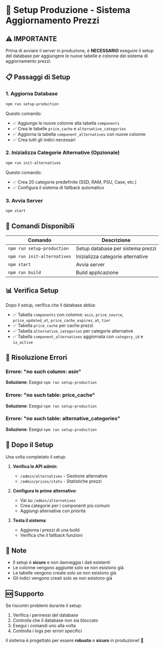 # 🚀 Setup Produzione - Sistema Aggiornamento Prezzi

## ⚠️ IMPORTANTE

Prima di avviare il server in produzione, è **NECESSARIO** eseguire il setup del database per aggiungere le nuove tabelle e colonne del sistema di aggiornamento prezzi.

## 📋 Passaggi di Setup

### 1. **Aggiorna Database**
```bash
npm run setup-production
```

Questo comando:
- ✅ Aggiunge le nuove colonne alla tabella `components`
- ✅ Crea le tabelle `price_cache` e `alternative_categories`
- ✅ Aggiorna la tabella `component_alternatives` con nuove colonne
- ✅ Crea tutti gli indici necessari

### 2. **Inizializza Categorie Alternative** (Opzionale)
```bash
npm run init-alternatives
```

Questo comando:
- ✅ Crea 20 categorie predefinite (SSD, RAM, PSU, Case, etc.)
- ✅ Configura il sistema di fallback automatico

### 3. **Avvia Server**
```bash
npm start
```

## 🔧 Comandi Disponibili

| Comando | Descrizione |
|---------|-------------|
| `npm run setup-production` | Setup database per sistema prezzi |
| `npm run init-alternatives` | Inizializza categorie alternative |
| `npm start` | Avvia server |
| `npm run build` | Build applicazione |

## 📊 Verifica Setup

Dopo il setup, verifica che il database abbia:
- ✅ Tabella `components` con colonne: `asin`, `price_source`, `price_updated_at`, `price_cache_expires_at`, `tier`
- ✅ Tabella `price_cache` per cache prezzi
- ✅ Tabella `alternative_categories` per categorie alternative
- ✅ Tabella `component_alternatives` aggiornata con `category_id` e `is_active`

## 🚨 Risoluzione Errori

### Errore: "no such column: asin"
**Soluzione**: Esegui `npm run setup-production`

### Errore: "no such table: price_cache"
**Soluzione**: Esegui `npm run setup-production`

### Errore: "no such table: alternative_categories"
**Soluzione**: Esegui `npm run setup-production`

## 🎯 Dopo il Setup

Una volta completato il setup:

1. **Verifica le API admin**:
   - `/admin/alternatives` - Gestione alternative
   - `/admin/prices/stats` - Statistiche prezzi

2. **Configura le prime alternative**:
   - Vai su `/admin/alternatives`
   - Crea categorie per i componenti più comuni
   - Aggiungi alternative con priorità

3. **Testa il sistema**:
   - Aggiorna i prezzi di una build
   - Verifica che il fallback funzioni

## 📝 Note

- Il setup è **sicuro** e non danneggia i dati esistenti
- Le colonne vengono aggiunte solo se non esistono già
- Le tabelle vengono create solo se non esistono già
- Gli indici vengono creati solo se non esistono già

## 🆘 Supporto

Se riscontri problemi durante il setup:
1. Verifica i permessi del database
2. Controlla che il database non sia bloccato
3. Esegui i comandi uno alla volta
4. Controlla i logs per errori specifici

Il sistema è progettato per essere **robusto** e **sicuro** in produzione! 🎉
